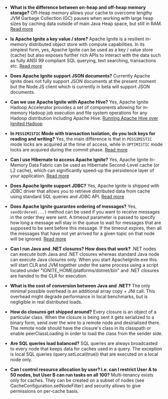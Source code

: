 - **What is the difference between on-heap and off-heap memory storage?**
Off-Heap memory allows your cache to overcome lengthy JVM Garbage Collection (GC) pauses when working with large heap sizes by caching data outside of main Java Heap space, but still in RAM.
[Read more](https://apacheignite.readme.io/docs/off-heap-memory)

- **Is Apache Ignite a key value / store?**
Apache Ignite is a resilient in-memory distributed object store with compute capabilities. In its simplest form, yes, Apache Ignite can be used as a key / value store (cache) but also exposes further rich APIs to interact with the data such as fully ANSI 99 compliant SQL querying, text searching, transactions etc.
[Read more](https://apacheignite.readme.io/docs/jcache)

- **Does Apache Ignite support JSON documents?**
Currently Apache Ignite does not fully support JSON documents at the present moment but the Node.JS client which is currently in beta will support JSON documents.

- **Can we use Apache Ignite with Apache Hive?**
Yes, Apache Ignite Hadoop Accelerator provides a set of components allowing for in-memory Hadoop job execution and file system operations for any Hadoop distribution including Apache Hive.
[Running Apache Hive over Ignited Hadoop](https://apacheignite-fs.readme.io/docs/running-apache-hive-over-ignited-hadoop)

- **In `PESSIMISTIC` Mode with transaction Isolation, do you lock keys for reading and writing?**
Yes, the main difference is that in `PESSIMISTIC` mode locks are acquired at the time of access, while in `OPTIMISTIC` mode locks are acquired during the commit phase.
[Read more](https://apacheignite.readme.io/docs/transactions)

- **Can I use Hibernate to access Apache Ignite?**
Yes, Apache Ignite In-Memory Data Fabric can be used as Hibernate Second-Level cache (or L2 cache), which can significantly speed-up the persistence layer of your application.
[Read more](https://apacheignite.readme.io/docs/hibernate-l2-cache)

- **Does Apache Ignite support JDBC?**
Yes, Apache Ignite is shipped with JDBC driver that allows you to retrieve distributed data from cache using standard SQL queries and JDBC API.
[Read more](https://apacheignite.readme.io/docs/jdbc-driver)

- **Does Apache Ignite guarantee ordering of messages?**
Yes, `sendOrdered(...)` method can be used if you want to receive messages in the order they were sent. A timeout parameter is passed to specify how long a message will stay in the queue to wait for messages that are supposed to be sent before this message. If the timeout expires, then all the messages that have not yet arrived for a given topic on that node will be ignored.
[Read more](https://apacheignite.readme.io/docs/messaging)

- **Can I run Java and .NET closures? How does that work?**
.NET nodes can execute both Java and .NET closures whereas standard Java node can execute Java closures only. When you start ApacheIgnite.exe this will start CLR and JVM together under the same process using a script located under "IGNITE_HOME/platforms/dotnet/bin" and .NET closures are handed to the CLR for execution.

- **What is the cost of conversion between Java and .NET?**
The only minimal possible overhead is an additional array copy + JNI call. This overhead might degrade performance in local benchmarks, but is negligible in real distributed loads. 

- **How do closures get shipped around?**
Every closure is an object of a particular class. When the closure is being sent it gets serialized to a binary form, send over the wire to a remote node and desirialised there. The remote node should have the closure's class in its classpath or enable peerClassLoading in order to load the class from the sender side.

- **Are SQL queries load balanced?**
SQL queries are always broadcasted to every node that keeps data for caches used in a query. The exception is local SQL queries (query.setLocal(true)) that are executed on a local node only.

- **Can I control resource allocation by user? I.e. can I restrict User A to 50 nodes, but User B can run tasks on all 100?**
Multi-tenancy exists only for caches. They can be created on a subset of nodes (see CacheConfiguration.setNodeFilter) and security allows to give permissions on per-cache basis.